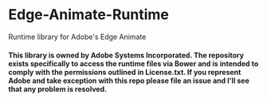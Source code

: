 Edge-Animate-Runtime
====================

Runtime library for Adobe's Edge Animate

#### This library is owned by Adobe Systems Incorporated. The repository exists specifically to access the runtime files via Bower and is intended to comply with the permissions outlined in License.txt. If you represent Adobe and take exception with this repo please file an issue and I'll see that any problem is resolved. ####
